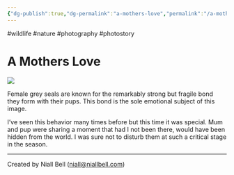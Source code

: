 ```yaml
---
{"dg-publish":true,"dg-permalink":"a-mothers-love","permalink":"/a-mothers-love/","title":"A Mothers Love","noteIcon":"2","created":"2024-04-17T11:57:02.338+01:00","updated":"2024-04-17T12:14:58.950+01:00"}
---
```


#wildlife #nature #photography #photostory 
# A Mothers Love

![](https://i.imgur.com/hpoQKL9.png)

Female grey seals are known for the remarkably strong but fragile bond they form with their pups. This bond is the sole emotional subject of this image.

I’ve seen this behavior many times before but this time it was special. Mum and pup were sharing a moment that had I not been there, would have been hidden from the world. I was sure not to disturb them at such a critical stage in the season.



---
Created by Niall Bell (niall@niallbell.com)